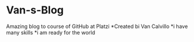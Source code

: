 # Van-s-Blog
Amazing blog to course of GitHub at Platzi
*Created bi Van Calvillo
*i have many skills 
*i am ready for the world
